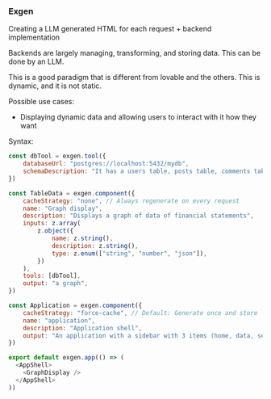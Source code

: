 ### Exgen

Creating a LLM generated HTML for each request + backend implementation

Backends are largely managing, transforming, and storing data. This can be done by an LLM.

This is a good paradigm that is different from lovable and the others. This is dynamic, and it is not static.

Possible use cases:

- Displaying dynamic data and allowing users to interact with it how they want

Syntax:

```js
const dbTool = exgen.tool({
    databaseUrl: "postgres://localhost:5432/mydb",
    schemaDescription: "It has a users table, posts table, comments table",
})

const TableData = exgen.component({
    cacheStrategy: "none", // Always regenerate on every request
    name: "Graph display",
    description: "Displays a graph of data of financial statements",
    inputs: z.array(
        z.object({
            name: z.string(),
            description: z.string(),
            type: z.enum(["string", "number", "json"]),
        })
    ),
    tools: [dbTool],
    output: "a graph",
})

const Application = exgen.component({
    cacheStrategy: "force-cache", // Default: Generate once and store
    name: "application", 
    description: "Application shell",
    output: "An application with a sidebar with 3 items (home, data, settings)",
})

export default exgen.app(() => (
  <AppShell>
    <GraphDisplay />
  </AppShell>
))
```


